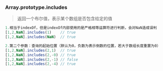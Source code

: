 ### Array.prototype.includes

> 返回一个布尔值，表示某个数组是否包含给定的值

```js
1.相当于indexOf，但是indexOf内部使用的是严格相等运算符进行判断，会对NaN造成误判
[1,2,NaN].includes(1)    // true
[1,2,NaN].includes(NaN)  // true

2.第二个参数：查询的起始位置（默认为0，负数为表示倒数的位置，若大于数组长度重置为0）
[1,2,NaN].includes(2,1)  // true
[1,2,NaN].includes(2,-0) // true
[1,2,NaN].includes(2,-1) // false
[1,2,NaN].includes(2,-4) // true
```



